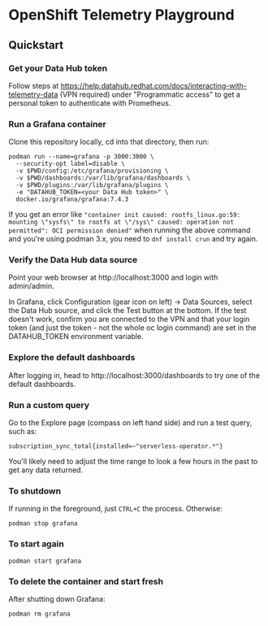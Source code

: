 # OpenShift Telemetry Playground

## Quickstart

### Get your Data Hub token

Follow steps at
https://help.datahub.redhat.com/docs/interacting-with-telemetry-data
(VPN required) under "Programmatic access" to get a personal token to
authenticate with Prometheus.

### Run a Grafana container

Clone this repository locally, cd into that directory, then run:

```
podman run --name=grafana -p 3000:3000 \
  --security-opt label=disable \
  -v $PWD/config:/etc/grafana/provisioning \
  -v $PWD/dashboards:/var/lib/grafana/dashboards \
  -v $PWD/plugins:/var/lib/grafana/plugins \
  -e "DATAHUB_TOKEN=<your Data Hub token>" \
  docker.io/grafana/grafana:7.4.3
```

If you get an error like `"container init caused: rootfs_linux.go:59: mounting \"sysfs\" to rootfs at \"/sys\" caused: operation not permitted": OCI permission denied"` when running the above command and you're using podman 3.x, you need to `dnf install crun` and try again.

### Verify the Data Hub data source

Point your web browser at http://localhost:3000 and login with
admin/admin.

In Grafana, click Configuration (gear icon on left) -> Data Sources,
select the Data Hub source, and click the Test button at the
bottom. If the test doesn't work, confirm you are connected to the VPN
and that your login token (and just the token - not the whole oc login
command) are set in the DATAHUB_TOKEN environment variable.

### Explore the default dashboards

After logging in, head to http://localhost:3000/dashboards to try one
of the default dashboards.

### Run a custom query

Go to the Explore page (compass on left hand side) and run a test query, such as:

```
subscription_sync_total{installed=~"serverless-operator.*"}
```

You'll likely need to adjust the time range to look a few hours in the
past to get any data returned.

### To shutdown

If running in the foreground, just `CTRL+C` the process. Otherwise:

```
podman stop grafana
```

### To start again

```
podman start grafana
```


### To delete the container and start fresh

After shutting down Grafana:

```
podman rm grafana
```
